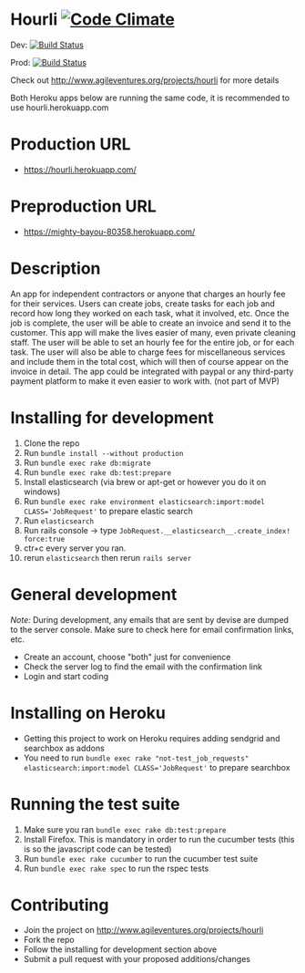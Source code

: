 # Hourli [![Code Climate](https://codeclimate.com/github/Hourli/Hourli/badges/gpa.svg)](https://codeclimate.com/github/Hourli/Hourli)

Dev: [![Build Status](https://travis-ci.org/Hourli/Hourli.svg?branch=dev)](https://travis-ci.org/Hourli/Hourli)

Prod: [![Build Status](https://travis-ci.org/Hourli/Hourli.svg?branch=master)](https://travis-ci.org/Hourli/Hourli)

Check out http://www.agileventures.org/projects/hourli for more details

Both Heroku apps below are running the same code, it is recommended to use hourli.herokuapp.com
# Production URL
* https://hourli.herokuapp.com/

# Preproduction URL
* https://mighty-bayou-80358.herokuapp.com/

# Description
An app for independent contractors or anyone that charges an hourly fee for their services. Users can create jobs, create tasks for each job and record how long they worked on each task, what it involved, etc. Once the job is complete, the user will be able to create an invoice and send it to the customer. This app will make the lives easier of many, even private cleaning staff. The user will be able to set an hourly fee for the entire job, or for each task. The user will also be able to charge fees for miscellaneous services and include them in the total cost, which will then of course appear on the invoice in detail. The app could be integrated with paypal or any third-party payment platform to make it even easier to work with. (not part of MVP)

# Installing for development
1. Clone the repo
2. Run `bundle install --without production`
3. Run `bundle exec rake db:migrate`
4. Run `bundle exec rake db:test:prepare`
5. Install elasticsearch (via brew or apt-get or however you do it on windows)
6. Run `bundle exec rake environment elasticsearch:import:model CLASS='JobRequest'` to prepare elastic search
7. Run `elasticsearch`
8. Run rails console -> type `JobRequest.__elasticsearch__.create_index! force:true`
9. ctr+c every server you ran.
10. rerun `elasticsearch` then rerun `rails server`

# General development
*Note:* During development, any emails that are sent by devise are dumped to the server console. Make sure to check here for email confirmation links, etc.

 * Create an account, choose "both" just for convenience
 * Check the server log to find the email with the confirmation link
 * Login and start coding
 


# Installing on Heroku
* Getting this project to work on Heroku requires adding sendgrid and searchbox as addons
* You need to run `bundle exec rake "not-test_job_requests" elasticsearch:import:model CLASS='JobRequest'` to prepare searchbox

# Running the test suite
1. Make sure you ran `bundle exec rake db:test:prepare`
2. Install Firefox. This is mandatory in order to run the cucumber tests (this is so the javascript code can be tested)
3. Run `bundle exec rake cucumber` to run the cucumber test suite
4. Run `bundle exec rake spec` to run the rspec tests


# Contributing
* Join the project on http://www.agileventures.org/projects/hourli
* Fork the repo
* Follow the installing for development section above
* Submit a pull request with your proposed additions/changes
